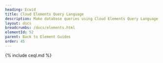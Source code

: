 ```yaml
---
heading: Ecwid
title: Cloud Elements Query Language
description: Make database queries using Cloud Elements Query Language.
layout: docs
breadcrumbs: /docs/elements.html
elementId: 52
parent: Back to Element Guides
order: 45
---
```


{% include ceql.md %}
